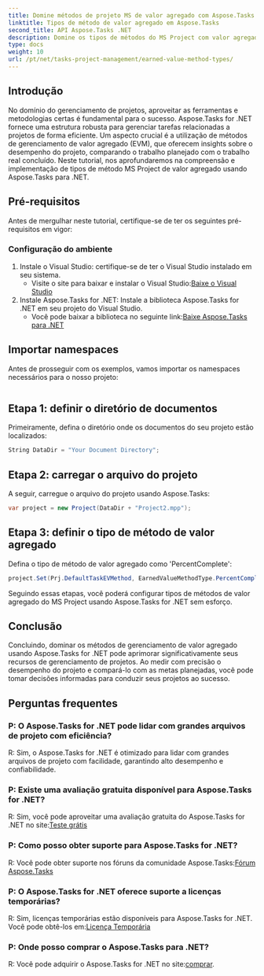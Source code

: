 ```yaml
---
title: Domine métodos de projeto MS de valor agregado com Aspose.Tasks
linktitle: Tipos de método de valor agregado em Aspose.Tasks
second_title: API Aspose.Tasks .NET
description: Domine os tipos de métodos do MS Project com valor agregado com Aspose.Tasks para .NET. Aumente a eficiência do gerenciamento de projetos sem esforço.
type: docs
weight: 10
url: /pt/net/tasks-project-management/earned-value-method-types/
---
```

## Introdução
No domínio do gerenciamento de projetos, aproveitar as ferramentas e metodologias certas é fundamental para o sucesso. Aspose.Tasks for .NET fornece uma estrutura robusta para gerenciar tarefas relacionadas a projetos de forma eficiente. Um aspecto crucial é a utilização de métodos de gerenciamento de valor agregado (EVM), que oferecem insights sobre o desempenho do projeto, comparando o trabalho planejado com o trabalho real concluído. Neste tutorial, nos aprofundaremos na compreensão e implementação de tipos de método MS Project de valor agregado usando Aspose.Tasks para .NET.
## Pré-requisitos
Antes de mergulhar neste tutorial, certifique-se de ter os seguintes pré-requisitos em vigor:
### Configuração do ambiente
1. Instale o Visual Studio: certifique-se de ter o Visual Studio instalado em seu sistema.
   -  Visite o site para baixar e instalar o Visual Studio:[Baixe o Visual Studio](https://visualstudio.microsoft.com/downloads/)
2. Instale Aspose.Tasks for .NET: Instale a biblioteca Aspose.Tasks for .NET em seu projeto do Visual Studio.
   -  Você pode baixar a biblioteca no seguinte link:[Baixe Aspose.Tasks para .NET](https://releases.aspose.com/tasks/net/)

## Importar namespaces
Antes de prosseguir com os exemplos, vamos importar os namespaces necessários para o nosso projeto:
```csharp

```

## Etapa 1: definir o diretório de documentos
Primeiramente, defina o diretório onde os documentos do seu projeto estão localizados:
```csharp
String DataDir = "Your Document Directory";
```
## Etapa 2: carregar o arquivo do projeto
A seguir, carregue o arquivo do projeto usando Aspose.Tasks:
```csharp
var project = new Project(DataDir + "Project2.mpp");
```
## Etapa 3: definir o tipo de método de valor agregado
Defina o tipo de método de valor agregado como 'PercentComplete':
```csharp
project.Set(Prj.DefaultTaskEVMethod, EarnedValueMethodType.PercentComplete);
```
Seguindo essas etapas, você poderá configurar tipos de métodos de valor agregado do MS Project usando Aspose.Tasks for .NET sem esforço.

## Conclusão
Concluindo, dominar os métodos de gerenciamento de valor agregado usando Aspose.Tasks for .NET pode aprimorar significativamente seus recursos de gerenciamento de projetos. Ao medir com precisão o desempenho do projeto e compará-lo com as metas planejadas, você pode tomar decisões informadas para conduzir seus projetos ao sucesso.
## Perguntas frequentes
### P: O Aspose.Tasks for .NET pode lidar com grandes arquivos de projeto com eficiência?
R: Sim, o Aspose.Tasks for .NET é otimizado para lidar com grandes arquivos de projeto com facilidade, garantindo alto desempenho e confiabilidade.
### P: Existe uma avaliação gratuita disponível para Aspose.Tasks for .NET?
R: Sim, você pode aproveitar uma avaliação gratuita do Aspose.Tasks for .NET no site:[Teste grátis](https://releases.aspose.com/)
### P: Como posso obter suporte para Aspose.Tasks for .NET?
 R: Você pode obter suporte nos fóruns da comunidade Aspose.Tasks:[Fórum Aspose.Tasks](https://forum.aspose.com/c/tasks/15)
### P: O Aspose.Tasks for .NET oferece suporte a licenças temporárias?
 R: Sim, licenças temporárias estão disponíveis para Aspose.Tasks for .NET. Você pode obtê-los em:[Licença Temporária](https://purchase.aspose.com/temporary-license/)
### P: Onde posso comprar o Aspose.Tasks para .NET?
 R: Você pode adquirir o Aspose.Tasks for .NET no site:[comprar](https://purchase.aspose.com/buy).